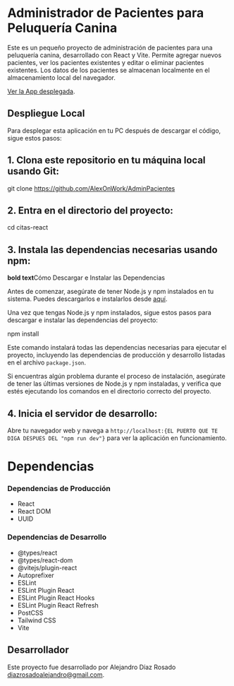 # Administrador de Pacientes para Peluquería Canina

Este es un pequeño proyecto de administración de pacientes para una peluquería canina, desarrollado con React y Vite. 
Permite agregar nuevos pacientes, ver los pacientes existentes y editar o eliminar pacientes existentes. 
Los datos de los pacientes se almacenan localmente en el almacenamiento local del navegador.

[Ver la App desplegada](https://65e8de69c55aad583fcab75b--creative-lily-637110.netlify.app/).

## Despliegue Local

Para desplegar esta aplicación en tu PC después de descargar el código, sigue estos pasos:

## 1. Clona este repositorio en tu máquina local usando Git:

git clone https://github.com/AlexOnWork/AdminPacientes


## 2. Entra en el directorio del proyecto:

cd citas-react

## 3. Instala las dependencias necesarias usando npm:
**bold text**Cómo Descargar e Instalar las Dependencias

Antes de comenzar, asegúrate de tener Node.js y npm instalados en tu sistema. Puedes descargarlos e instalarlos desde [aquí](https://nodejs.org/).

Una vez que tengas Node.js y npm instalados, sigue estos pasos para descargar e instalar las dependencias del proyecto:

npm install

Este comando instalará todas las dependencias necesarias para ejecutar el proyecto, incluyendo las dependencias de producción y desarrollo listadas en el archivo `package.json`.

Si encuentras algún problema durante el proceso de instalación, asegúrate de tener las últimas versiones de Node.js y npm instaladas, y verifica que estés ejecutando los comandos en el directorio correcto del proyecto.


## 4. Inicia el servidor de desarrollo:

Abre tu navegador web y navega a `http://localhost:{EL PUERTO QUE TE DIGA DESPUES DEL "npm run dev"}` para ver la aplicación en funcionamiento.


# Dependencias

### Dependencias de Producción

- React
- React DOM
- UUID

### Dependencias de Desarrollo

- @types/react
- @types/react-dom
- @vitejs/plugin-react
- Autoprefixer
- ESLint
- ESLint Plugin React
- ESLint Plugin React Hooks
- ESLint Plugin React Refresh
- PostCSS
- Tailwind CSS
- Vite

## Desarrollador

Este proyecto fue desarrollado por Alejandro Díaz Rosado <diazrosadoalejandro@gmail.com>.
